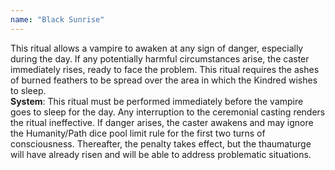 ```yaml
---
name: "Black Sunrise"
---
```


This ritual allows a vampire to awaken at any sign of danger, especially during the day. If any potentially harmful circumstances arise, the caster immediately rises, ready to face the problem. This ritual requires the ashes of burned feathers to be spread over the area in which the Kindred wishes to sleep.<br><b>System</b>: This ritual must be performed immediately before the vampire goes to sleep for the day. Any interruption to the ceremonial casting renders the ritual ineffective. If danger arises, the caster awakens and may ignore the Humanity/Path dice pool limit rule for the first two turns of consciousness. Thereafter, the penalty takes effect, but the thaumaturge will have already risen and will be able to address problematic situations.
